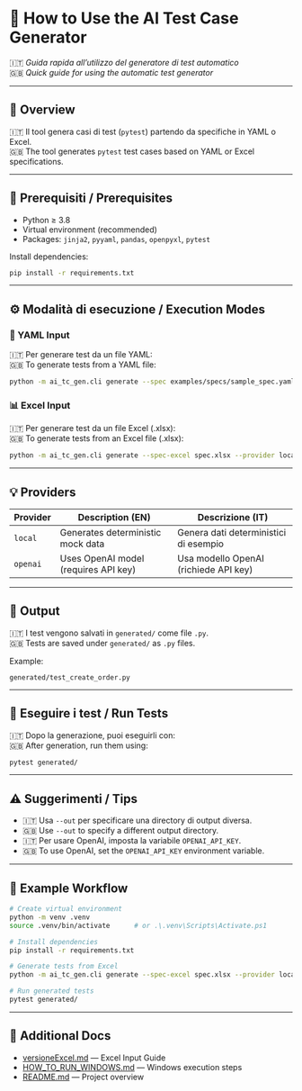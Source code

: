 # 🚀 How to Use the AI Test Case Generator

🇮🇹 *Guida rapida all’utilizzo del generatore di test automatico*  
🇬🇧 *Quick guide for using the automatic test generator*

---

## 🧭 Overview

🇮🇹 Il tool genera casi di test (`pytest`) partendo da specifiche in YAML o Excel.  
🇬🇧 The tool generates `pytest` test cases based on YAML or Excel specifications.

---

## 🧰 Prerequisiti / Prerequisites

- Python ≥ 3.8  
- Virtual environment (recommended)  
- Packages: `jinja2`, `pyyaml`, `pandas`, `openpyxl`, `pytest`

Install dependencies:

```bash
pip install -r requirements.txt
```

---

## ⚙️ Modalità di esecuzione / Execution Modes

### 🧾 YAML Input

🇮🇹 Per generare test da un file YAML:  
🇬🇧 To generate tests from a YAML file:

```bash
python -m ai_tc_gen.cli generate --spec examples/specs/sample_spec.yaml --provider local --out generated
```

### 📊 Excel Input

🇮🇹 Per generare test da un file Excel (.xlsx):  
🇬🇧 To generate tests from an Excel file (.xlsx):

```bash
python -m ai_tc_gen.cli generate --spec-excel spec.xlsx --provider local --out generated
```

---

## 💡 Providers

| Provider | Description (EN) | Descrizione (IT) |
|-----------|------------------|------------------|
| `local` | Generates deterministic mock data | Genera dati deterministici di esempio |
| `openai` | Uses OpenAI model (requires API key) | Usa modello OpenAI (richiede API key) |

---

## 📁 Output

🇮🇹 I test vengono salvati in `generated/` come file `.py`.  
🇬🇧 Tests are saved under `generated/` as `.py` files.

Example:
```
generated/test_create_order.py
```

---

## 🧪 Eseguire i test / Run Tests

🇮🇹 Dopo la generazione, puoi eseguirli con:  
🇬🇧 After generation, run them using:

```bash
pytest generated/
```

---

## ⚠️ Suggerimenti / Tips

- 🇮🇹 Usa `--out` per specificare una directory di output diversa.  
- 🇬🇧 Use `--out` to specify a different output directory.  
- 🇮🇹 Per usare OpenAI, imposta la variabile `OPENAI_API_KEY`.  
- 🇬🇧 To use OpenAI, set the `OPENAI_API_KEY` environment variable.  

---

## 🧭 Example Workflow

```bash
# Create virtual environment
python -m venv .venv
source .venv/bin/activate      # or .\.venv\Scripts\Activate.ps1

# Install dependencies
pip install -r requirements.txt

# Generate tests from Excel
python -m ai_tc_gen.cli generate --spec-excel spec.xlsx --provider local --out generated

# Run generated tests
pytest generated/
```

---

## 📘 Additional Docs

- [versioneExcel.md](versioneExcel.md) — Excel Input Guide  
- [HOW_TO_RUN_WINDOWS.md](../HOW_TO_RUN_WINDOWS.md) — Windows execution steps  
- [README.md](../README.md) — Project overview
